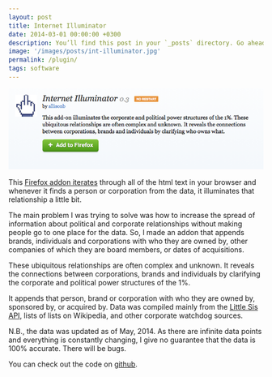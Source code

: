 ```yaml
---
layout: post
title: Internet Illuminator
date: 2014-03-01 00:00:00 +0300
description: You’ll find this post in your `_posts` directory. Go ahead and edit it and re-build the site to see your changes. # Add post description (optional)
image: '/images/posts/int-illuminator.jpg'
permalink: /plugin/
tags: software
---
```


![img](/images/posts/plugin.png)

This [Firefox addon iterates](http://web.archive.org/web/20160603235836/http://www.allisonburtch.net/illuminator/) through all of the html text in your browser and whenever it finds a person or corporation from the data, it illuminates that relationship a little bit.

The main problem I was trying to solve was how to increase the spread of information about political and corporate relationships without making people go to one place for the data. So, I made an addon that appends brands, individuals and corporations with who they are owned by, other companies of which they are board members, or dates of acquisitions.

These ubiquitous relationships are often complex and unknown. It reveals the connections between corporations, brands and individuals by clarifying the corporate and political power structures of the 1%.

It appends that person, brand or corporation with who they are owned by, sponsored by, or acquired by. Data was compiled mainly from the [Little Sis API](http://littlesis.org/home/dashboard), lists of lists on Wikipedia, and other corporate watchdog sources.

N.B., the data was updated as of May, 2014. As there are infinite data points and everything is constantly changing, I give no guarantee that the data is 100% accurate. There will be bugs.

You can check out the code on [github](https://github.com/allisonburtch/internet_Illuminator).
